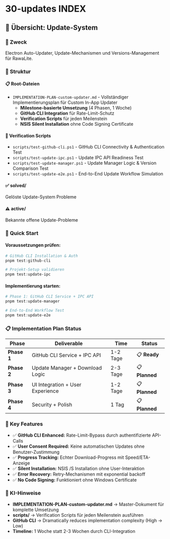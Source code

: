 # 30-updates INDEX

## 🔄 Übersicht: Update-System

### 🎯 Zweck
Electron Auto-Updater, Update-Mechanismen und Versions-Management für RawaLite.

### 📁 Struktur

#### 📋 Root-Dateien
- `IMPLEMENTATION-PLAN-custom-updater.md` - Vollständiger Implementierungsplan für Custom In-App Updater
  - **Milestone-basierte Umsetzung** (4 Phasen, 1 Woche)
  - **GitHub CLI Integration** für Rate-Limit-Schutz
  - **Verification Scripts** für jeden Meilenstein
  - **NSIS Silent Installation** ohne Code Signing Certificate

#### 🔧 Verification Scripts
- `scripts/test-github-cli.ps1` - GitHub CLI Connectivity & Authentication Test
- `scripts/test-update-ipc.ps1` - Update IPC API Readiness Test  
- `scripts/test-update-manager.ps1` - Update Manager Logic & Version Comparison Test
- `scripts/test-update-e2e.ps1` - End-to-End Update Workflow Simulation

#### ✅ solved/
Gelöste Update-System Probleme

#### ⚠️ active/
Bekannte offene Update-Probleme

### 🚀 Quick Start

#### **Voraussetzungen prüfen:**
```powershell
# GitHub CLI Installation & Auth
pnpm test:github-cli

# Projekt-Setup validieren  
pnpm test:update-ipc
```

#### **Implementierung starten:**
```powershell
# Phase 1: GitHub CLI Service + IPC API
pnpm test:update-manager

# End-to-End Workflow Test
pnpm test:update-e2e
```

### 📋 Implementation Plan Status

| **Phase** | **Deliverable** | **Time** | **Status** |
|---|---|---|---|
| **Phase 1** | GitHub CLI Service + IPC API | 1-2 Tage | 📋 **Ready** |
| **Phase 2** | Update Manager + Download Logic | 2-3 Tage | 📋 **Planned** |
| **Phase 3** | UI Integration + User Experience | 1-2 Tage | 📋 **Planned** |
| **Phase 4** | Security + Polish | 1 Tag | 📋 **Planned** |

### 🎯 Key Features

- ✅ **GitHub CLI Enhanced:** Rate-Limit-Bypass durch authentifizierte API-Calls
- ✅ **User Consent Required:** Keine automatischen Updates ohne Benutzer-Zustimmung  
- ✅ **Progress Tracking:** Echter Download-Progress mit Speed/ETA-Anzeige
- ✅ **Silent Installation:** NSIS /S Installation ohne User-Interaktion
- ✅ **Error Recovery:** Retry-Mechanismen mit exponential backoff
- ✅ **No Code Signing:** Funktioniert ohne Windows Certificate

### 🚀 KI-Hinweise
- **IMPLEMENTATION-PLAN-custom-updater.md** → Master-Dokument für komplette Umsetzung
- **scripts/** → Verification Scripts für jeden Meilenstein ausführen
- **GitHub CLI** → Dramatically reduces implementation complexity (High → Low)
- **Timeline:** 1 Woche statt 2-3 Wochen durch CLI-Integration